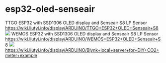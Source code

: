 # esp32-oled-senseair
TTGO ESP32 with SSD1306 OLED display and Senseair S8 LP Sensor
https://wiki.liutyi.info/display/ARDUINO/TTGO+ESP32+OLED+Senseair+S8
<img src="https://wiki.liutyi.info/download/attachments/49152827/Simple_CO2_Meter_TTGO_ESP32_SensairS8.JPG"></img>
WEMOS ESP32 with SSD1306 OLED display and Senseair S8 LP Sensor
https://wiki.liutyi.info/display/ARDUINO/WEMOS+ESP32+OLED+Senseair+S8
<img src="https://wiki.liutyi.info/download/attachments/49152830/Simple_CO2_Meter_Wemos_ESP32_SensairS8.JPG"></img>
https://wiki.liutyi.info/display/ARDUINO/Blynk+local+server+for+DIY+CO2+meter+example
